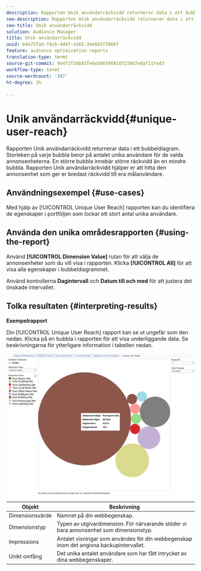 ```yaml
---
description: Rapporten Unik användarräckvidd returnerar data i ett bubbeldiagram. Storleken på varje bubbla beror på antalet unika användare för de valda annonsenheterna. En större bubbla innebär större räckvidd än en mindre bubbla. Rapporten Unik användarräckvidd hjälper er att hitta den annonsenhet som ger er bredast räckvidd till era målanvändare.
seo-description: Rapporten Unik användarräckvidd returnerar data i ett bubbeldiagram. Storleken på varje bubbla beror på antalet unika användare för de valda annonsenheterna. En större bubbla innebär större räckvidd än en mindre bubbla. Rapporten Unik användarräckvidd hjälper er att hitta den annonsenhet som ger er bredast räckvidd till era målanvändare.
seo-title: Unik användarräckvidd
solution: Audience Manager
title: Unik användarräckvidd
uuid: 64e75fad-f4cb-4d47-a162-34e663f3966f
feature: audience optimization reports
translation-type: tm+mt
source-git-commit: 9e4f2f26b83fe6e5b6f669107239d7edaf11fed3
workflow-type: tm+mt
source-wordcount: '347'
ht-degree: 3%

---
```



# Unik användarräckvidd{#unique-user-reach}

Rapporten Unik användarräckvidd returnerar data i ett bubbeldiagram. Storleken på varje bubbla beror på antalet unika användare för de valda annonsenheterna. En större bubbla innebär större räckvidd än en mindre bubbla. Rapporten Unik användarräckvidd hjälper er att hitta den annonsenhet som ger er bredast räckvidd till era målanvändare.

## Användningsexempel {#use-cases}

Med hjälp av [!UICONTROL Unique User Reach] rapporten kan du identifiera de egenskaper i portföljen som lockar ett stort antal unika användare.

## Använda den unika områdesrapporten {#using-the-report}

Använd **[!UICONTROL Dimension Value]** rutan för att välja de annonsenheter som du vill visa i rapporten. Klicka **[!UICONTROL All]** för att visa alla egenskaper i bubbeldiagrammet.

Använd kontrollerna **Dagintervall** och **Datum till och med** för att justera det önskade intervallet.

## Tolka resultaten {#interpreting-results}

**Exempelrapport**

Din [!UICONTROL Unique User Reach] rapport kan se ut ungefär som den nedan. Klicka på en bubbla i rapporten för att visa underliggande data. Se beskrivningarna för ytterligare information i tabellen nedan.

![](assets/publisher_unique_user_reach.png)

| Objekt | Beskrivning |
|--- |--- |
| Dimensionsvärde | Namnet på din webbegenskap. |
| Dimensionstyp | Typen av utgivardimension. För närvarande stöder vi bara annonsenhet som dimensionstyp. |
| Impressions | Antalet visningar som användes för din webbegenskap inom det angivna backupintervallet. |
| Unikt omfång | Det unika antalet användare som har fått intrycket av dina webbegenskaper. |